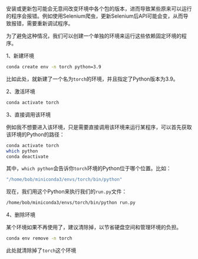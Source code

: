 安装或更新包可能会无意间改变环境中各个包的版本，进而导致某些原来可以运行的程序会报错。例如使用Selenium爬虫，更新Selenium后API可能会变，从而导致报错，需要重新调试程序。

为了避免这种情况，我们可以创建一个单独的环境来运行这些依赖固定环境的程序。

1、新建环境

```bash
conda create env -n torch python=3.9
```

比如此处，就新建了一个名为`torch`的环境，并且指定了Python版本为3.9。

2、激活环境

```bash
conda activate torch
```

3、直接调用该环境

例如我不想要进入该环境，只是需要直接调用该环境来运行某程序，可以首先获取该环境的Python的路径：

```bash
conda activate torch
which python
conda deactivate
```

其中，`which python`会告诉你`torch`环境的Python位于哪个位置。比如：

```bash
"/home/bob/miniconda3/envs/torch/bin/python"
```

现在，我们用这个Python来执行我们的`run.py`文件：

```bash
/home/bob/miniconda3/envs/torch/bin/python run.py
```

4、删除环境

某个环境如果不再使用了，建议清除掉，以节省硬盘空间和管理环境的负担。

```bash
conda env remove -n torch
```

此处就清除掉了`torch`这个环境
